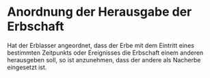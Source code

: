 # Anordnung der Herausgabe der Erbschaft

Hat der Erblasser angeordnet, dass der Erbe mit dem Eintritt eines bestimmten Zeitpunkts oder Ereignisses die Erbschaft einem anderen herausgeben soll, so ist anzunehmen, dass der andere als Nacherbe eingesetzt ist. 


